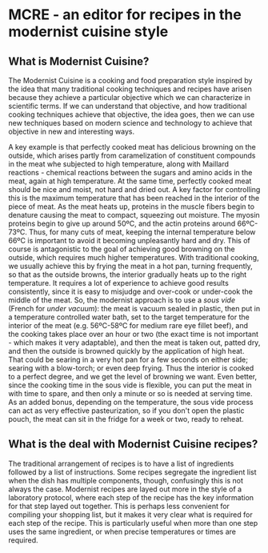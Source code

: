 # MCRE - an editor for recipes in the modernist cuisine style

## What is Modernist Cuisine?

The Modernist Cuisine is a cooking and food preparation style
inspired by the idea that many traditional cooking techniques and
recipes have arisen because they achieve a particular objective
which we can characterize in scientific terms. If we can understand
that objective, and how traditional cooking techniques achieve that
objective, the idea goes, then we can use new techniques based on
modern science and technology to achieve that objective in new and
interesting ways.

A key example is that perfectly cooked meat has delicious browning
on the outside, which arises partly from caramelization of constituent
compounds in the meat whe subjected to high temperature, along with
Maillard reactions - chemical reactions between the sugars and amino
acids in the meat, again at high temperature. At the same time,
perfectly cooked meat should be nice and moist, not hard and dried
out. A key factor for controlling this is the maximum temperature
that has been reached in the interior of the piece of meat.  As the
meat heats up, proteins in the muscle fibers begin to denature
causing the meat to compact, squeezing out moisture. The myosin
proteins begin to give up around 50ºC, and the actin proteins around
66ºC-73ºC. Thus, for many cuts of meat, keeping the internal
temperature below 66ºC is important to avoid it becoming unpleasantly
hard and dry. This of course is antagonistic to the goal of achieving
good browning on the outside, which requires much higher temperatures.
With traditional cooking, we usually achieve this by frying the
meat in a hot pan, turning frequently, so that as the outside browns,
the interior gradually heats up to the right temperature. It requires
a lot of experience to achieve good results consistently, since it
is easy to misjudge and over-cook or under-cook the middle of the
meat. So, the modernist approach is to use a *sous vide* (French
for *under vacuum*): the meat is vacuum sealed in plastic, then put
in a temperature controlled water bath, set to the target temperature
for the interior of the meat (e.g. 56ºC-58ºC for medium rare eye
fillet beef), and the cooking takes place over an hour or two (the
exact time is not important - which makes it very adaptable), and
then the meat is taken out, patted dry, and then the outside is
browned quickly by the application of high heat. That could be
searing in a very hot pan for a few seconds on either side; searing
with a blow-torch; or even deep frying. Thus the interior is cooked
to a perfect degree, and we get the level of browning we want. Even
better, since the cooking time in the sous vide is flexible, you
can put the meat in with time to spare, and then only a minute or
so is needed at serving time. As an added bonus, depending on the
temperature, the sous vide process can act as very effective
pasteurization, so if you don't open the plastic pouch, the meat
can sit in the fridge for a week or two, ready to reheat.

## What is the deal with Modernist Cuisine recipes?

The traditional arrangement of recipes is to have a list of
ingredients followed by a list of instructions. Some recipes
segregate the ingredient list when the dish has multiple
components, though, confusingly this is not always the case.
Modernist recipes are layed out more in the style of a laboratory
protocol, where each step of the recipe has the key information
for that step layed out together. This is perhaps less convenient
for compiling your shopping list, but it makes it very clear what
is required for each step of the recipe. This is particularly
useful when more than one step uses the same ingredient, or when
precise temperatures or times are required.
